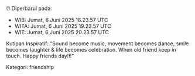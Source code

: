 ⏰ Diperbarui pada:
- WIB: Jumat, 6 Juni 2025 18.23.57 UTC
- WITA: Jumat, 6 Juni 2025 19.23.57 UTC
- WIT: Jumat, 6 Juni 2025 20.23.57 UTC

Kutipan Inspiratif:
"Sound become music, movement becomes dance, smile becomes laughter & life becomes celebration. When old friend keep in touch. Happy friends day!!!"


Kategori: friendship

